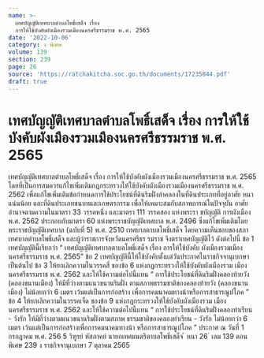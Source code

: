 ```yaml
---
name: >-
  เทศบัญญัติเทศบาลตำบลโพธิ์เสด็จ เรื่อง
  การให้ใช้บังคับผังเมืองรวมเมืองนครศรีธรรมราช พ.ศ. 2565
date: '2022-10-06'
category: ง พิเศษ
volume: 139
section: 239
page: 26
source: 'https://ratchakitcha.soc.go.th/documents/17235844.pdf'
draft: true
---
```


# เทศบัญญัติเทศบาลตำบลโพธิ์เสด็จ เรื่อง การให้ใช้บังคับผังเมืองรวมเมืองนครศรีธรรมราช พ.ศ. 2565

เทศบัญญัติเทศบาลตำบลโพธิ์เสด็จ เรื่อง การให้ใช้บังคับผังเมืองรวมเมืองนครศรีธรรมราช พ.ศ. 2565 โดยที่เป็นการสมควรแก้ไขเพิ่มเติมกฎกระทรวงให้ใช้บังคับผังเมืองรวมเมืองนครศรีธรรมราช พ.ศ. 2562 เพื่อแก้ไขเพิ่มเติมข้อกำหนดการใช้ประโยชน์ที่ดินริมฝั่งลำคลองในที่ดินประเภทที่อยู่อาศัย หนาแน่นน้อย และที่ดินประเภทชนบทและเกษตรกรรม เพื่อให้เหมาะสมกับสภาพการณ์ในปัจจุบัน อาศัยอำนาจตามความในมาตรา 33 วรรคหนึ่ง และมาตรา 111 วรรคสอง แห่งพระรา ชบัญญัติ การผังเมือง พ.ศ. 2562 ประกอบกับมาตรา 60 แห่งพระราชบัญญัติเทศบาล พ.ศ. 2496 ซึ่งแก้ไขเพิ่มเติมโดยพระราชบัญญัติเทศบาล (ฉบับที่ 5) พ.ศ. 2510 เทศบาลตาบลโพธิ์เสด็จ โดยความเห็นชอบของสภาเทศบาลตำบลโพธิ์เสด็จ และผู้ว่าราชการจังหวัดนครศรีธร รมราช จึงตราเทศบัญญัติไว้ ดังต่อไปนี้ ข้อ 1 เทศบัญญัตินี้เรียกว่า “ เทศบัญญัติเทศบาลตาบลโพธิ์เสด็จ เรื่อง การให้ใช้บังคับ ผังเมืองรวมเมืองนครศรีธรรมราช พ.ศ. 2565” ข้อ 2 เทศบัญญัตินี้ให้ใช้บังคับตั้งแต่วันประกาศในราชกิจจานุเบกษาเป็นต้นไป ข้อ 3 ให้ยกเลิกความในวรรคสี่ ของข้อ 6 แห่งกฎกระทรวงให้ใช้บังคับผังเมืองรวม เมืองนครศรีธรรมราช พ.ศ. 2562 และให้ใช้ความต่อไปนี้แทน “ การใช้ประโยชน์ที่ดินริมฝั่งคลองท้ายวัง (คลองขนานเมือง) ให้มีที่ว่างตามแนวขนานริมฝั่ง ตามสภาพธรรมชาติของคลองท้ายวัง (คลองขนาน เมือง) ไม่น้อยกว่า 6 เมตร เว้นแต่เป็นการก่อสร้าง เพื่อการคมนาคมทางน้าหรือการสาธารณูปโภค ” ข้อ 4 ให้ยกเลิกความในวรรคเจ็ด ของข้อ 9 แห่งกฎกระทรวงให้ใช้บังคับผังเมืองรวม เมืองนครศรีธรรมราช พ.ศ. 2562 และให้ใช้ความต่อไปนี้แทน “ การใช้ประโยชน์ที่ดินริมฝั่งคลองท่าเรียน - วังรัก ให้มีที่ว่างตามแนวขนานริมฝั่งตามสภาพ ธรรมชาติของคลองท่าเรียน - วังรัก ไม่น้อยกว่า 6 เมตร เว้นแต่เป็นการก่อสร้างเพื่อการคมนาคมทางน้า หรือการสาธารณูปโภค ” ประกาศ ณ วันที่ 1 กรกฎาคม พ.ศ. 256 5 วิฑูรย์ หัสภาคย์ นายกเทศมนตรีตาบลโพธิ์เสด็จ ้ หนา 26 ่ เลม 139 ตอนพิเศษ 239 ง ราชกิจจานุเบกษา 7 ตุลาคม 2565
